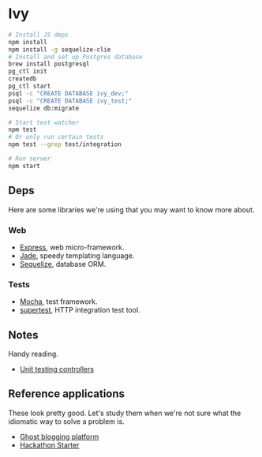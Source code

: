 Ivy
===

```sh
# Install JS deps
npm install
npm install -g sequelize-clie
# Install and set up Postgres database
brew install postgresql
pg_ctl init
createdb
pg_ctl start
psql -c "CREATE DATABASE ivy_dev;"
psql -c "CREATE DATABASE ivy_test;"
sequelize db:migrate

# Start test watcher
npm test
# Or only run certain tests
npm test --grep test/integration

# Run server
npm start
```

## Deps

Here are some libraries we're using that you may want to know more about.

### Web

* [Express][express], web micro-framework.
* [Jade][jade], speedy templating language.
* [Sequelize][sequelize], database ORM.

[express]: https://github.com/strongloop/express
[jade]: https://github.com/jadejs/jade
[sequelize]: https://github.com/sequelize/sequelize

### Tests

* [Mocha][mocha], test framework.
* [supertest][supertest], HTTP integration test tool.

[supertest]: https://github.com/visionmedia/supertest
[mocha]: https://github.com/mochajs/mocha


## Notes

Handy reading.

* [Unit testing controllers][controller-test]

[controller-test]: http://www.designsuperbuild.com/blog/unit_testing_controllers_in_express/


## Reference applications

These look pretty good. Let's study them when we're not sure what the
idiomatic way to solve a problem is.

* [Ghost blogging platform][ghost]
* [Hackathon Starter][hackathon-starter]

[ghost]: https://github.com/tryghost/Ghost
[hackathon-starter]: https://github.com/sahat/hackathon-starter
